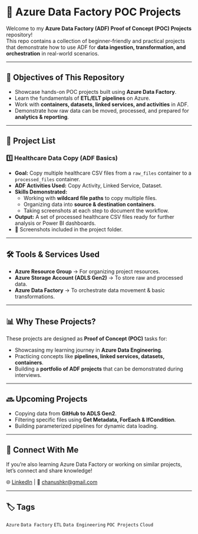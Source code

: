 # 🚀 Azure Data Factory POC Projects

Welcome to my **Azure Data Factory (ADF) Proof of Concept (POC) Projects** repository!  
This repo contains a collection of beginner-friendly and practical projects that demonstrate how to use ADF for **data ingestion, transformation, and orchestration** in real-world scenarios.  

---

## 📌 Objectives of This Repository
- Showcase hands-on POC projects built using **Azure Data Factory**.  
- Learn the fundamentals of **ETL/ELT pipelines** on Azure.  
- Work with **containers, datasets, linked services, and activities** in ADF.  
- Demonstrate how raw data can be moved, processed, and prepared for **analytics & reporting**.  

---

## 📂 Project List

### 1️⃣ Healthcare Data Copy (ADF Basics)
- **Goal:** Copy multiple healthcare CSV files from a `raw_files` container to a `processed_files` container.  
- **ADF Activities Used:** Copy Activity, Linked Service, Dataset.  
- **Skills Demonstrated:**  
  - Working with **wildcard file paths** to copy multiple files.  
  - Organizing data into **source & destination containers**.  
  - Taking screenshots at each step to document the workflow.  
- **Output:** A set of processed healthcare CSV files ready for further analysis or Power BI dashboards.  
- 📸 Screenshots included in the project folder.

---

## 🛠️ Tools & Services Used
- **Azure Resource Group** → For organizing project resources.  
- **Azure Storage Account (ADLS Gen2)** → To store raw and processed data.  
- **Azure Data Factory** → To orchestrate data movement & basic transformations.  

---

## 📊 Why These Projects?
These projects are designed as **Proof of Concept (POC)** tasks for:
- Showcasing my learning journey in **Azure Data Engineering**.  
- Practicing concepts like **pipelines, linked services, datasets, containers**.  
- Building a **portfolio of ADF projects** that can be demonstrated during interviews.  

---

## 🔜 Upcoming Projects
- Copying data from **GitHub to ADLS Gen2**.  
- Filtering specific files using **Get Metadata, ForEach & IfCondition**.  
- Building parameterized pipelines for dynamic data loading.  

---

## 🤝 Connect With Me
If you’re also learning Azure Data Factory or working on similar projects, let’s connect and share knowledge!  

🌐 [LinkedIn](https://www.linkedin.com/in/chanush-kr/) | 📧 chanushkr@gmail.com

---

## 🏷️ Tags
`Azure` `Data Factory` `ETL` `Data Engineering` `POC Projects` `Cloud`  
